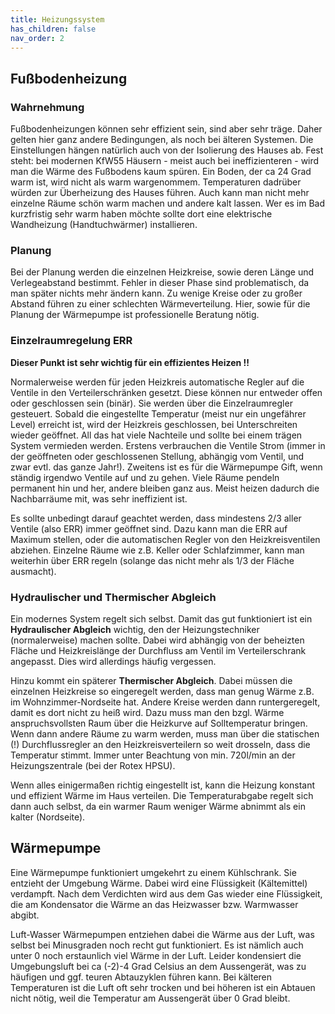 ```yaml
---
title: Heizungssystem
has_children: false
nav_order: 2
---
```


## Fußbodenheizung

### Wahrnehmung

Fußbodenheizungen können sehr effizient sein, sind aber sehr träge.
Daher gelten hier ganz andere Bedingungen, als noch bei älteren Systemen.
Die Einstellungen hängen natürlich auch von der Isolierung des Hauses ab. 
Fest steht: bei modernen KfW55 Häusern - meist auch bei 
ineffizienteren - wird man die Wärme des Fußbodens kaum spüren. Ein Boden, 
der ca 24 Grad warm ist, wird nicht als warm wargenommem. Temperaturen dadrüber
würden zur Überheizung des Hauses führen. Auch kann man nicht mehr einzelne Räume
schön warm machen und andere kalt lassen. Wer es im Bad kurzfristig sehr warm
haben möchte sollte dort eine elektrische Wandheizung (Handtuchwärmer) installieren. 

### Planung

Bei der Planung werden die einzelnen Heizkreise, sowie deren Länge und Verlegeabstand
bestimmt. Fehler in dieser Phase sind problematisch, da man später nichts mehr ändern
kann. Zu wenige Kreise oder zu großer Abstand führen zu einer schlechten Wärmeverteilung. 
Hier, sowie für die Planung der Wärmepumpe ist professionelle Beratung nötig.

### Einzelraumregelung ERR

**Dieser Punkt ist sehr wichtig für ein effizientes Heizen !!**

Normalerweise werden für jeden Heizkreis automatische Regler auf die Ventile in den Verteilerschränken
gesetzt. Diese können nur entweder offen oder geschlossen sein (binär). Sie werden über
die Einzelraumregler gesteuert. Sobald die eingestellte Temperatur (meist nur ein ungefährer Level) 
erreicht ist, wird der Heizkreis geschlossen, bei Unterschreiten wieder geöffnet. 
All das hat viele Nachteile und sollte bei einem trägen 
System vermieden werden. Erstens verbrauchen die Ventile Strom (immer in der geöffneten oder
geschlossenen Stellung, abhängig vom Ventil, und zwar evtl. das ganze Jahr!). Zweitens ist
es für die Wärmepumpe Gift, wenn ständig irgendwo Ventile auf und zu gehen. Viele Räume pendeln
permanent hin und her, andere bleiben ganz aus. Meist heizen dadurch die Nachbarräume mit, was sehr ineffizient ist. 

Es sollte unbedingt darauf geachtet werden, dass mindestens 2/3 aller Ventile (also ERR) immer 
geöffnet sind. Dazu kann man die ERR auf Maximum stellen, oder die automatischen Regler von
den Heizkreisventilen abziehen. Einzelne Räume wie z.B. Keller oder Schlafzimmer, kann man
weiterhin über ERR regeln (solange das nicht mehr als 1/3 der Fläche ausmacht).

### Hydraulischer und Thermischer Abgleich

Ein modernes System regelt sich selbst. Damit das gut funktioniert ist ein **Hydraulischer Abgleich**
wichtig, den der Heizungstechniker (normalerweise) machen sollte. Dabei wird abhängig von der
beheizten Fläche und Heizkreislänge der Durchfluss am Ventil im Verteilerschrank angepasst. 
Dies wird allerdings häufig vergessen. 

Hinzu kommt ein späterer **Thermischer Abgleich**. Dabei müssen die einzelnen Heizkreise so
eingeregelt werden, dass man genug Wärme z.B. im Wohnzimmer-Nordseite hat.
Andere Kreise werden dann runtergeregelt, damit es dort nicht zu heiß wird. 
Dazu muss man den bzgl. Wärme anspruchsvollsten Raum über die Heizkurve auf Solltemperatur
bringen. Wenn dann andere Räume zu warm werden, muss man über die statischen (!) Durchflussregler
an den Heizkreisverteilern so weit drosseln, dass die Temperatur stimmt.
Immer unter Beachtung von min. 720l/min an der Heizungszentrale (bei der Rotex HPSU).

Wenn alles einigermaßen richtig eingestellt ist, kann die Heizung konstant und effizient
Wärme im Haus verteilen. Die Temperaturabgabe regelt sich dann auch selbst, da ein 
warmer Raum weniger Wärme abnimmt als ein kalter (Nordseite).

## Wärmepumpe

Eine Wärmepumpe funktioniert umgekehrt zu einem Kühlschrank. Sie entzieht der Umgebung Wärme.
Dabei wird eine Flüssigkeit (Kältemittel) verdampft. Nach dem Verdichten wird aus dem Gas
wieder eine Flüssigkeit, die am Kondensator die Wärme an das Heizwasser bzw. Warmwasser abgibt.

Luft-Wasser Wärmepumpen entziehen dabei die Wärme aus der Luft, was selbst bei Minusgraden 
noch recht gut funktioniert. Es ist nämlich auch unter 0 noch erstaunlich viel Wärme 
in der Luft. Leider kondensiert die Umgebungsluft bei ca (-2)-4 Grad Celsius an dem Aussengerät, 
was zu häufigen und ggf. teuren Abtauzyklen führen kann. Bei kälteren Temperaturen ist die
Luft oft sehr trocken und bei höheren ist ein Abtauen nicht nötig, weil die Temperatur am 
Aussengerät über 0 Grad bleibt. 

